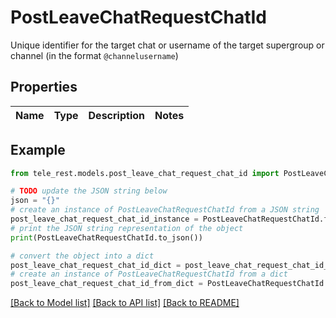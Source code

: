 # PostLeaveChatRequestChatId

Unique identifier for the target chat or username of the target supergroup or channel (in the format `@channelusername`)

## Properties

Name | Type | Description | Notes
------------ | ------------- | ------------- | -------------

## Example

```python
from tele_rest.models.post_leave_chat_request_chat_id import PostLeaveChatRequestChatId

# TODO update the JSON string below
json = "{}"
# create an instance of PostLeaveChatRequestChatId from a JSON string
post_leave_chat_request_chat_id_instance = PostLeaveChatRequestChatId.from_json(json)
# print the JSON string representation of the object
print(PostLeaveChatRequestChatId.to_json())

# convert the object into a dict
post_leave_chat_request_chat_id_dict = post_leave_chat_request_chat_id_instance.to_dict()
# create an instance of PostLeaveChatRequestChatId from a dict
post_leave_chat_request_chat_id_from_dict = PostLeaveChatRequestChatId.from_dict(post_leave_chat_request_chat_id_dict)
```
[[Back to Model list]](../README.md#documentation-for-models) [[Back to API list]](../README.md#documentation-for-api-endpoints) [[Back to README]](../README.md)


